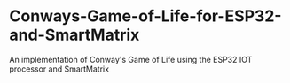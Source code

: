# Conways-Game-of-Life-for-ESP32-and-SmartMatrix
An implementation of Conway's Game of Life using the ESP32 IOT processor and SmartMatrix
